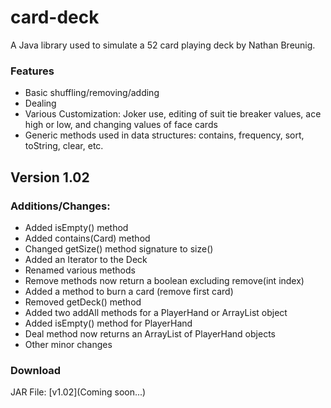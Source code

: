 # card-deck
A Java library used to simulate a 52 card playing deck by Nathan Breunig.
### Features
  - Basic shuffling/removing/adding
  - Dealing
  - Various Customization: Joker use, editing of suit tie breaker values, ace high or low, and changing values of face cards
  - Generic methods used in data structures: contains, frequency, sort, toString, clear, etc. 
## Version 1.02
### Additions/Changes: 
  - Added isEmpty() method
  - Added contains(Card) method
  - Changed getSize() method signature to size()
  - Added an Iterator to the Deck
  - Renamed various methods
  - Remove methods now return a boolean excluding remove(int index)
  - Added a method to burn a card (remove first card)
  - Removed getDeck() method
  - Added two addAll methods for a PlayerHand or ArrayList<Card> object
  - Added isEmpty() method for PlayerHand
  - Deal method now returns an ArrayList of PlayerHand objects
  - Other minor changes

### Download
JAR File: [v1.02](Coming soon...)
